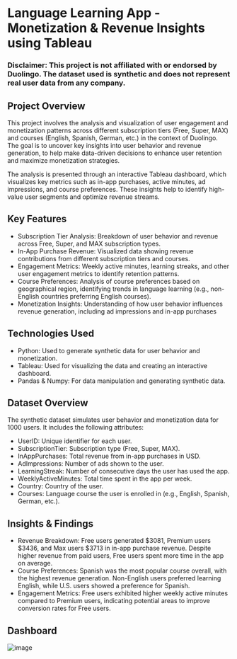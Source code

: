 # Language Learning App - Monetization & Revenue Insights using Tableau
### Disclaimer: This project is not affiliated with or endorsed by Duolingo. The dataset used is synthetic and does not represent real user data from any company.
## Project Overview
This project involves the analysis and visualization of user engagement and monetization patterns across different subscription tiers (Free, Super, MAX) and courses (English, Spanish, German, etc.) in the context of Duolingo. The goal is to uncover key insights into user behavior and revenue generation, to help make data-driven decisions to enhance user retention and maximize monetization strategies.

The analysis is presented through an interactive Tableau dashboard, which visualizes key metrics such as in-app purchases, active minutes, ad impressions, and course preferences. These insights help to identify high-value user segments and optimize revenue streams.

## Key Features
- Subscription Tier Analysis: Breakdown of user behavior and revenue across Free, Super, and MAX subscription types.
- In-App Purchase Revenue: Visualized data showing revenue contributions from different subscription tiers and courses.
- Engagement Metrics: Weekly active minutes, learning streaks, and other user engagement metrics to identify retention patterns.
- Course Preferences: Analysis of course preferences based on geographical region, identifying trends in language learning (e.g., non-English countries preferring English courses).
- Monetization Insights: Understanding of how user behavior influences revenue generation, including ad impressions and in-app purchases

## Technologies Used
- Python: Used to generate synthetic data for user behavior and monetization.
- Tableau: Used for visualizing the data and creating an interactive dashboard.
- Pandas & Numpy: For data manipulation and generating synthetic data.

## Dataset Overview
The synthetic dataset simulates user behavior and monetization data for 1000 users. It includes the following attributes:

- UserID: Unique identifier for each user.
- SubscriptionTier: Subscription type (Free, Super, MAX).
- InAppPurchases: Total revenue from in-app purchases in USD.
- AdImpressions: Number of ads shown to the user.
- LearningStreak: Number of consecutive days the user has used the app.
- WeeklyActiveMinutes: Total time spent in the app per week.
- Country: Country of the user.
- Courses: Language course the user is enrolled in (e.g., English, Spanish, German, etc.).

## Insights & Findings
- Revenue Breakdown: Free users generated $3081, Premium users $3436, and Max users $3713 in in-app purchase revenue. Despite higher revenue from paid users, Free users spent more time in the app on average.
- Course Preferences: Spanish was the most popular course overall, with the highest revenue generation. Non-English users preferred learning English, while U.S. users showed a preference for Spanish.
- Engagement Metrics: Free users exhibited higher weekly active minutes compared to Premium users, indicating potential areas to improve conversion rates for Free users.

## Dashboard
![image](https://github.com/user-attachments/assets/f14251da-072d-430c-9087-3ae1e21b1e34)

